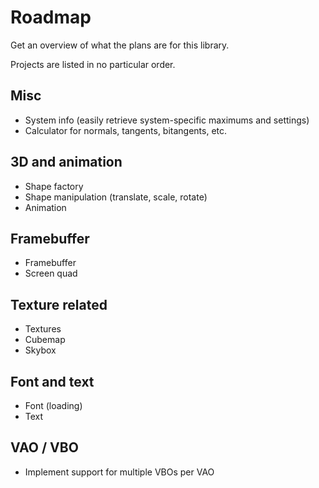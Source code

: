 # Roadmap

Get an overview of what the plans are for this library.

Projects are listed in no particular order.

## Misc
- System info (easily retrieve system-specific maximums and settings)
- Calculator for normals, tangents, bitangents, etc.

## 3D and animation
- Shape factory
- Shape manipulation (translate, scale, rotate)
- Animation

## Framebuffer
- Framebuffer
- Screen quad

## Texture related
- Textures
- Cubemap
- Skybox

## Font and text
- Font (loading)
- Text

## VAO / VBO
- Implement support for multiple VBOs per VAO
